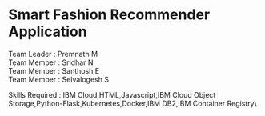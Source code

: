 # Smart Fashion Recommender Application

Team Leader :   Premnath M \
Team Member :   Sridhar N \
Team Member :   Santhosh E \
Team Member :   Selvalogesh S

Skills Required : IBM Cloud,HTML,Javascript,IBM Cloud Object Storage,Python-Flask,Kubernetes,Docker,IBM DB2,IBM Container Registry\

